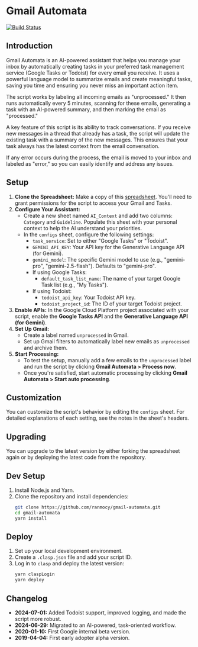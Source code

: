 # Gmail Automata

[![Build Status](https://travis-ci.com/ranmocy/gmail-automata.svg?branch=master)](https://travis-ci.com/ranmocy/gmail-automata)

## Introduction

Gmail Automata is an AI-powered assistant that helps you manage your inbox by automatically creating tasks in your preferred task management service (Google Tasks or Todoist) for every email you receive. It uses a powerful language model to summarize emails and create meaningful tasks, saving you time and ensuring you never miss an important action item.

The script works by labeling all incoming emails as "unprocessed." It then runs automatically every 5 minutes, scanning for these emails, generating a task with an AI-powered summary, and then marking the email as "processed."

A key feature of this script is its ability to track conversations. If you receive new messages in a thread that already has a task, the script will update the existing task with a summary of the new messages. This ensures that your task always has the latest context from the email conversation.

If any error occurs during the process, the email is moved to your inbox and labeled as "error," so you can easily identify and address any issues.

## Setup

1.  **Clone the Spreadsheet:** Make a copy of this [spreadsheet](https://docs.google.com/spreadsheets/d/1zC1ETBSEC5O3ihQgGvbSF3nbYuRrH66AxNEGwKs84k8/edit?gid=1898431028#gid=1898431028). You'll need to grant permissions for the script to access your Gmail and Tasks.
2.  **Configure Your Assistant:**
    *   Create a new sheet named `AI_Context` and add two columns: `Category` and `Guideline`. Populate this sheet with your personal context to help the AI understand your priorities.
    *   In the `configs` sheet, configure the following settings:
        *   `task_service`: Set to either "Google Tasks" or "Todoist".
        *   `GEMINI_API_KEY`: Your API key for the Generative Language API (for Gemini).
        *   `gemini_model`: The specific Gemini model to use (e.g., "gemini-pro", "gemini-2.5-flash"). Defaults to "gemini-pro".
        *   If using Google Tasks:
            *   `default_task_list_name`: The name of your target Google Task list (e.g., "My Tasks").
        *   If using Todoist:
            *   `todoist_api_key`: Your Todoist API key.
            *   `todoist_project_id`: The ID of your target Todoist project.
3.  **Enable APIs:** In the Google Cloud Platform project associated with your script, enable the **Google Tasks API** and the **Generative Language API (for Gemini)**.
4.  **Set Up Gmail:**
    *   Create a label named `unprocessed` in Gmail.
    *   Set up Gmail filters to automatically label new emails as `unprocessed` and archive them.
5.  **Start Processing:**
    *   To test the setup, manually add a few emails to the `unprocessed` label and run the script by clicking **Gmail Automata > Process now**.
    *   Once you're satisfied, start automatic processing by clicking **Gmail Automata > Start auto processing**.

## Customization

You can customize the script's behavior by editing the `configs` sheet. For detailed explanations of each setting, see the notes in the sheet's headers.

## Upgrading

You can upgrade to the latest version by either forking the spreadsheet again or by deploying the latest code from the repository.

## Dev Setup

1.  Install Node.js and Yarn.
2.  Clone the repository and install dependencies:
    ```bash
    git clone https://github.com/ranmocy/gmail-automata.git
    cd gmail-automata
    yarn install
    ```

## Deploy

1.  Set up your local development environment.
2.  Create a `.clasp.json` file and add your script ID.
3.  Log in to `clasp` and deploy the latest version:
    ```bash
    yarn claspLogin
    yarn deploy
    ```

## Changelog

*   **2024-07-01:** Added Todoist support, improved logging, and made the script more robust.
*   **2024-06-29:** Migrated to an AI-powered, task-oriented workflow.
*   **2020-01-10:** First Google internal beta version.
*   **2019-04-04:** First early adopter alpha version.